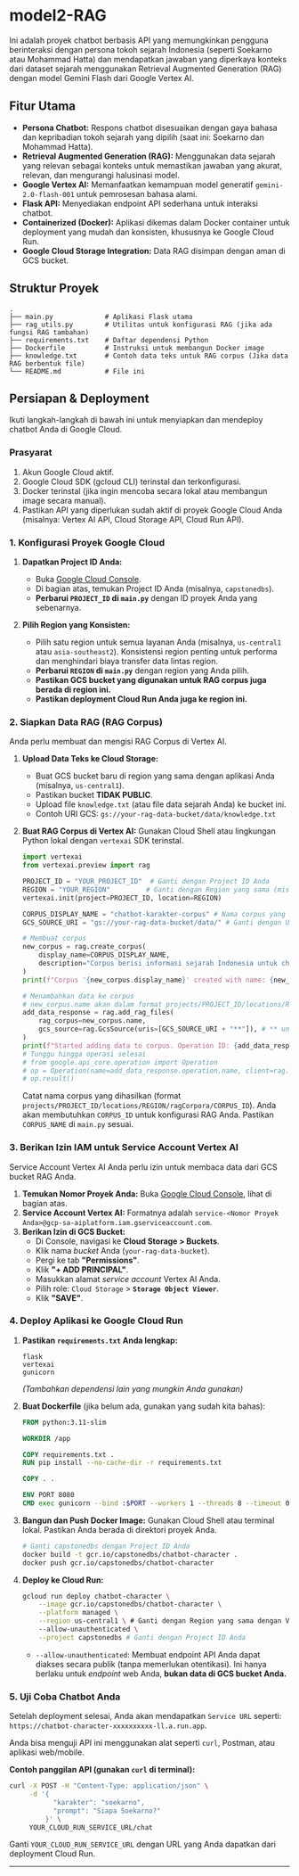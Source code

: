 # model2-RAG

Ini adalah proyek chatbot berbasis API yang memungkinkan pengguna berinteraksi dengan persona tokoh sejarah Indonesia (seperti Soekarno atau Mohammad Hatta) dan mendapatkan jawaban yang diperkaya konteks dari dataset sejarah menggunakan Retrieval Augmented Generation (RAG) dengan model Gemini Flash dari Google Vertex AI.

## Fitur Utama

* **Persona Chatbot:** Respons chatbot disesuaikan dengan gaya bahasa dan kepribadian tokoh sejarah yang dipilih (saat ini: Soekarno dan Mohammad Hatta).
* **Retrieval Augmented Generation (RAG):** Menggunakan data sejarah yang relevan sebagai konteks untuk memastikan jawaban yang akurat, relevan, dan mengurangi halusinasi model.
* **Google Vertex AI:** Memanfaatkan kemampuan model generatif `gemini-2.0-flash-001` untuk pemrosesan bahasa alami.
* **Flask API:** Menyediakan endpoint API sederhana untuk interaksi chatbot.
* **Containerized (Docker):** Aplikasi dikemas dalam Docker container untuk deployment yang mudah dan konsisten, khususnya ke Google Cloud Run.
* **Google Cloud Storage Integration:** Data RAG disimpan dengan aman di GCS bucket.

## Struktur Proyek

```
.
├── main.py             # Aplikasi Flask utama
├── rag_utils.py        # Utilitas untuk konfigurasi RAG (jika ada fungsi RAG tambahan)
├── requirements.txt    # Daftar dependensi Python
├── Dockerfile          # Instruksi untuk membangun Docker image
├── knowledge.txt       # Contoh data teks untuk RAG corpus (Jika data RAG berbentuk file)
└── README.md           # File ini
```

## Persiapan & Deployment

Ikuti langkah-langkah di bawah ini untuk menyiapkan dan mendeploy chatbot Anda di Google Cloud.

### Prasyarat

1.  Akun Google Cloud aktif.
2.  Google Cloud SDK (gcloud CLI) terinstal dan terkonfigurasi.
3.  Docker terinstal (jika ingin mencoba secara lokal atau membangun image secara manual).
4.  Pastikan API yang diperlukan sudah aktif di proyek Google Cloud Anda (misalnya: Vertex AI API, Cloud Storage API, Cloud Run API).

### 1. Konfigurasi Proyek Google Cloud

1.  **Dapatkan Project ID Anda:**
    * Buka [Google Cloud Console](https://console.cloud.google.com/).
    * Di bagian atas, temukan Project ID Anda (misalnya, `capstonedbs`).
    * **Perbarui `PROJECT_ID` di `main.py`** dengan ID proyek Anda yang sebenarnya.

2.  **Pilih Region yang Konsisten:**
    * Pilih satu region untuk semua layanan Anda (misalnya, `us-central1` atau `asia-southeast2`). Konsistensi region penting untuk performa dan menghindari biaya transfer data lintas region.
    * **Perbarui `REGION` di `main.py`** dengan region yang Anda pilih.
    * **Pastikan GCS bucket yang digunakan untuk RAG corpus juga berada di region ini.**
    * **Pastikan deployment Cloud Run Anda juga ke region ini.**

### 2. Siapkan Data RAG (RAG Corpus)

Anda perlu membuat dan mengisi RAG Corpus di Vertex AI.

1.  **Upload Data Teks ke Cloud Storage:**
    * Buat GCS bucket baru di region yang sama dengan aplikasi Anda (misalnya, `us-central1`).
    * Pastikan bucket **TIDAK PUBLIC**.
    * Upload file `knowledge.txt` (atau file data sejarah Anda) ke bucket ini.
    * Contoh URI GCS: `gs://your-rag-data-bucket/data/knowledge.txt`

2.  **Buat RAG Corpus di Vertex AI:**
    Gunakan Cloud Shell atau lingkungan Python lokal dengan `vertexai` SDK terinstal.

    ```python
    import vertexai
    from vertexai.preview import rag

    PROJECT_ID = "YOUR_PROJECT_ID"  # Ganti dengan Project ID Anda
    REGION = "YOUR_REGION"         # Ganti dengan Region yang sama (misal: "us-central1")
    vertexai.init(project=PROJECT_ID, location=REGION)

    CORPUS_DISPLAY_NAME = "chatbot-karakter-corpus" # Nama corpus yang sama dengan di main.py
    GCS_SOURCE_URI = "gs://your-rag-data-bucket/data/" # Ganti dengan URI folder GCS Anda

    # Membuat corpus
    new_corpus = rag.create_corpus(
        display_name=CORPUS_DISPLAY_NAME,
        description="Corpus berisi informasi sejarah Indonesia untuk chatbot.",
    )
    print(f"Corpus '{new_corpus.display_name}' created with name: {new_corpus.name}")

    # Menambahkan data ke corpus
    # new_corpus.name akan dalam format projects/PROJECT_ID/locations/REGION/ragCorpora/CORPUS_ID
    add_data_response = rag.add_rag_files(
        rag_corpus=new_corpus.name,
        gcs_source=rag.GcsSource(uris=[GCS_SOURCE_URI + "**"]), # ** untuk semua file di folder & subfolder
    )
    print(f"Started adding data to corpus. Operation ID: {add_data_response.operation.name}")
    # Tunggu hingga operasi selesai
    # from google.api_core.operation import Operation
    # op = Operation(name=add_data_response.operation.name, client=rag._client)
    # op.result()
    ```
    Catat nama corpus yang dihasilkan (format `projects/PROJECT_ID/locations/REGION/ragCorpora/CORPUS_ID`). Anda akan membutuhkan `CORPUS_ID` untuk konfigurasi RAG Anda. Pastikan `CORPUS_NAME` di `main.py` sesuai.

### 3. Berikan Izin IAM untuk Service Account Vertex AI

Service Account Vertex AI Anda perlu izin untuk membaca data dari GCS bucket RAG Anda.

1.  **Temukan Nomor Proyek Anda:** Buka [Google Cloud Console](https://console.cloud.google.com/), lihat di bagian atas.
2.  **Service Account Vertex AI:** Formatnya adalah `service-<Nomor Proyek Anda>@gcp-sa-aiplatform.iam.gserviceaccount.com`.
3.  **Berikan Izin di GCS Bucket:**
    * Di Console, navigasi ke **Cloud Storage > Buckets**.
    * Klik nama *bucket* Anda (`your-rag-data-bucket`).
    * Pergi ke tab **"Permissions"**.
    * Klik **"+ ADD PRINCIPAL"**.
    * Masukkan alamat *service account* Vertex AI Anda.
    * Pilih role: `Cloud Storage` > **`Storage Object Viewer`**.
    * Klik **"SAVE"**.

### 4. Deploy Aplikasi ke Google Cloud Run

1.  **Pastikan `requirements.txt` Anda lengkap:**
    ```
    flask
    vertexai
    gunicorn
    ```
    *(Tambahkan dependensi lain yang mungkin Anda gunakan)*

2.  **Buat Dockerfile** (jika belum ada, gunakan yang sudah kita bahas):
    ```dockerfile
    FROM python:3.11-slim

    WORKDIR /app

    COPY requirements.txt .
    RUN pip install --no-cache-dir -r requirements.txt

    COPY . .

    ENV PORT 8080
    CMD exec gunicorn --bind :$PORT --workers 1 --threads 8 --timeout 0 main:app
    ```

3.  **Bangun dan Push Docker Image:**
    Gunakan Cloud Shell atau terminal lokal. Pastikan Anda berada di direktori proyek Anda.

    ```bash
    # Ganti capstonedbs dengan Project ID Anda
    docker build -t gcr.io/capstonedbs/chatbot-character .
    docker push gcr.io/capstonedbs/chatbot-character
    ```

4.  **Deploy ke Cloud Run:**
    ```bash
    gcloud run deploy chatbot-character \
        --image gcr.io/capstonedbs/chatbot-character \
        --platform managed \
        --region us-central1 \ # Ganti dengan Region yang sama dengan Vertex AI Anda
        --allow-unauthenticated \
        --project capstonedbs # Ganti dengan Project ID Anda
    ```
    * `--allow-unauthenticated`: Membuat endpoint API Anda dapat diakses secara publik (tanpa memerlukan otentikasi). Ini hanya berlaku untuk *endpoint* web Anda, **bukan data di GCS bucket Anda.**

### 5. Uji Coba Chatbot Anda

Setelah deployment selesai, Anda akan mendapatkan `Service URL` seperti: `https://chatbot-character-xxxxxxxxxx-ll.a.run.app`.

Anda bisa menguji API ini menggunakan alat seperti `curl`, Postman, atau aplikasi web/mobile.

**Contoh panggilan API (gunakan `curl` di terminal):**

```bash
curl -X POST -H "Content-Type: application/json" \
     -d '{
           "karakter": "soekarno",
           "prompt": "Siapa Soekarno?"
         }' \
     YOUR_CLOUD_RUN_SERVICE_URL/chat
```
Ganti `YOUR_CLOUD_RUN_SERVICE_URL` dengan URL yang Anda dapatkan dari deployment Cloud Run.

---

